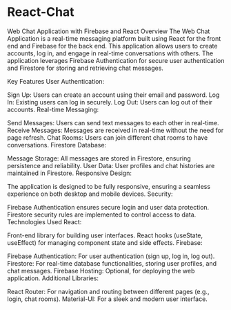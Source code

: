 # React-Chat
Web Chat Application with Firebase and React
Overview
The Web Chat Application is a real-time messaging platform built using React for the front end and Firebase for the back end. This application allows users to create accounts, log in, and engage in real-time conversations with others. The application leverages Firebase Authentication for secure user authentication and Firestore for storing and retrieving chat messages.

Key Features
User Authentication:

Sign Up: Users can create an account using their email and password.
Log In: Existing users can log in securely.
Log Out: Users can log out of their accounts.
Real-time Messaging:

Send Messages: Users can send text messages to each other in real-time.
Receive Messages: Messages are received in real-time without the need for page refresh.
Chat Rooms: Users can join different chat rooms to have conversations.
Firestore Database:

Message Storage: All messages are stored in Firestore, ensuring persistence and reliability.
User Data: User profiles and chat histories are maintained in Firestore.
Responsive Design:

The application is designed to be fully responsive, ensuring a seamless experience on both desktop and mobile devices.
Security:

Firebase Authentication ensures secure login and user data protection.
Firestore security rules are implemented to control access to data.
Technologies Used
React:

Front-end library for building user interfaces.
React hooks (useState, useEffect) for managing component state and side effects.
Firebase:

Firebase Authentication: For user authentication (sign up, log in, log out).
Firestore: For real-time database functionalities, storing user profiles, and chat messages.
Firebase Hosting: Optional, for deploying the web application.
Additional Libraries:

React Router: For navigation and routing between different pages (e.g., login, chat rooms).
Material-UI: For a sleek and modern user interface.
